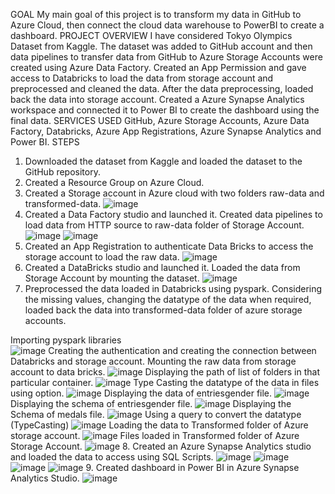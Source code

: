 GOAL
My main goal of this project is to transform my data in GitHub to Azure Cloud, then connect the cloud data warehouse to PowerBI to create a dashboard.
PROJECT OVERVIEW
I have considered Tokyo Olympics Dataset from Kaggle. The dataset was added to GitHub account and then data pipelines to transfer data from GitHub to Azure Storage Accounts were created using Azure Data Factory. Created an App Permission and gave access to Databricks to load the data from storage account and preprocessed and cleaned the data. After the data preprocessing, loaded back the data into storage account. Created a Azure Synapse Analytics workspace and connected it to Power BI to create the dashboard using the final data.
SERVICES USED
 GitHub, Azure Storage Accounts, Azure Data Factory, Databricks, Azure App Registrations, Azure Synapse Analytics and Power BI.
STEPS
1.	Downloaded the dataset from Kaggle and loaded the dataset to the GitHub repository.
2.	Created a Resource Group on Azure Cloud.
3.	Created a Storage account in Azure cloud with two folders raw-data and transformed-data.
    ![image](https://github.com/Roshinid03/InsightForge_Cloud_Integrator/assets/150306520/84d6ed67-fccc-4586-bc57-436e831a0f22)
4.  Created a Data Factory studio and launched it. Created data pipelines to load data from HTTP source to raw-data folder of Storage Account.
   ![image](https://github.com/Roshinid03/InsightForge_Cloud_Integrator/assets/150306520/668a251c-229d-4eb7-a003-abaf0628934a)
   ![image](https://github.com/Roshinid03/InsightForge_Cloud_Integrator/assets/150306520/f97f3bda-7398-4f2b-bafd-f8661b6bab44)
5.	Created an App Registration to authenticate Data Bricks to access the storage account to load the raw data.
   ![image](https://github.com/Roshinid03/InsightForge_Cloud_Integrator/assets/150306520/aaf3cb87-727c-4679-a88d-8ff1b9e36d47)
6.	Created a DataBricks studio and launched it. Loaded the data from Storage Account by mounting the dataset.
   ![image](https://github.com/Roshinid03/InsightForge_Cloud_Integrator/assets/150306520/3456f779-c582-4026-9713-f0d53e3e8de7)
7.	 Preprocessed the data loaded in Databricks using pyspark. Considering the missing values, changing the datatype of the data when required, loaded back the data into transformed-data folder of azure storage accounts.

   Importing pyspark libraries                              
    ![image](https://github.com/Roshinid03/InsightForge_Cloud_Integrator/assets/150306520/7ae5eb7b-9c8b-44ae-9c92-cf204744bf07)
   Creating the authentication and creating the connection between Databricks and storage account. Mounting the raw data from storage account to data bricks.
    ![image](https://github.com/Roshinid03/InsightForge_Cloud_Integrator/assets/150306520/5119215e-31e8-458d-840b-96f92542065e)
    Displaying the path of list of folders in that particular container.
    ![image](https://github.com/Roshinid03/InsightForge_Cloud_Integrator/assets/150306520/32e5ddfc-2490-4256-9039-8572111a8954)
    Type Casting the datatype of the data in files using option.
    ![image](https://github.com/Roshinid03/InsightForge_Cloud_Integrator/assets/150306520/e8212979-f48f-4f5c-bd7e-5c1db7100814)
    Displaying the data of entriesgender file.
    ![image](https://github.com/Roshinid03/InsightForge_Cloud_Integrator/assets/150306520/4943d88b-e96f-444d-a700-493f2b64e67e)
    Displaying the schema of entriesgender file.
    ![image](https://github.com/Roshinid03/InsightForge_Cloud_Integrator/assets/150306520/b5de8a54-199c-43e2-9306-8d9d9581f6e9)
    Displaying the Schema of medals file.
    ![image](https://github.com/Roshinid03/InsightForge_Cloud_Integrator/assets/150306520/64ef9d6c-3b06-4da6-b193-4e44c9a9a889)
    Using a query to convert the datatype (TypeCasting) 
    ![image](https://github.com/Roshinid03/InsightForge_Cloud_Integrator/assets/150306520/ec439a5c-c4de-4909-90c8-57724aead60b)
    Loading the data to Transformed folder of Azure storage account.
    ![image](https://github.com/Roshinid03/InsightForge_Cloud_Integrator/assets/150306520/2b8bb820-98bf-438d-b233-b25c799f0e8e)
    Files loaded in Transformed folder of Azure Storage Account.
    ![image](https://github.com/Roshinid03/InsightForge_Cloud_Integrator/assets/150306520/b27c570b-b76a-406a-946f-706f461e5ed7)
8.	Created an Azure Synapse Analytics studio and loaded the data to access using SQL Scripts.
    ![image](https://github.com/Roshinid03/InsightForge_Cloud_Integrator/assets/150306520/cea5b130-2215-4c53-9068-fbf87df9741b)
    ![image](https://github.com/Roshinid03/InsightForge_Cloud_Integrator/assets/150306520/f1071bca-e216-4ccc-acfc-60a19041c40b)
    ![image](https://github.com/Roshinid03/InsightForge_Cloud_Integrator/assets/150306520/14842ea2-c9a6-48ea-87fd-b2dbab45a46b)
    ![image](https://github.com/Roshinid03/InsightForge_Cloud_Integrator/assets/150306520/430ab4a8-0a4f-42a2-aaa6-dcfaee1ac872)
9.	Created dashboard in Power BI in Azure Synapse Analytics Studio.
    ![image](https://github.com/Roshinid03/InsightForge_Cloud_Integrator/assets/150306520/9e6d03da-e267-4e96-b488-d7511db83193)







